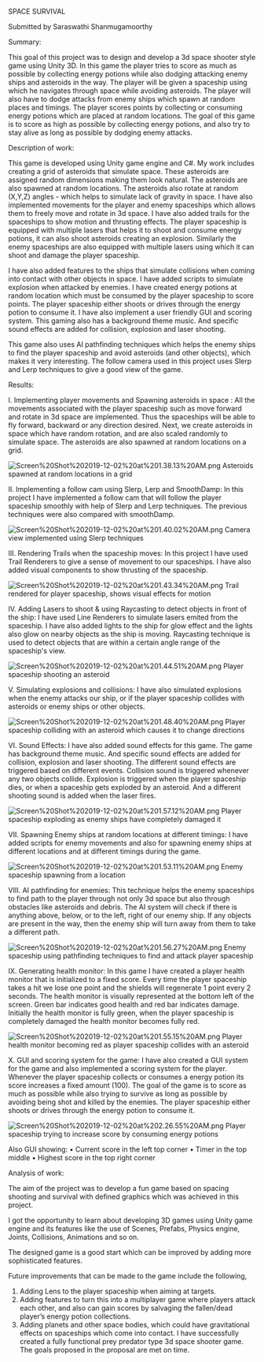 
SPACE SURVIVAL


Submitted by Saraswathi Shanmugamoorthy



Summary:


This goal of this project was to design and develop a 3d space shooter style game using Unity 3D. In this game the player tries to score as much as possible by collecting energy potions while also dodging attacking enemy ships and asteroids in the way. The player will be given a spaceship using which he navigates through space while avoiding asteroids. The player will also have to dodge attacks from enemy ships which spawn at random places and timings. The player scores points by collecting or consuming energy potions which are placed at random locations. The goal of this game is to score as high as possible by collecting energy potions, and also try to stay alive as long as possible by dodging enemy attacks.




Description of work:


This game is developed using Unity game engine and C#. My work includes creating a grid of asteroids that simulate space. These asteroids are assigned random dimensions making them look natural. The asteroids are also spawned at random locations. The asteroids also rotate at random (X,Y,Z) angles - which helps to simulate lack of gravity in space. I have also implemented movements for the player and enemy spaceships which allows them to freely move and rotate in 3d space. I have also added trails for the spaceships to show motion and thrusting effects. The player spaceship is equipped with multiple lasers that helps it to shoot and consume energy potions, it can also shoot asteroids creating an explosion. Similarly the enemy spaceships are also equipped with multiple lasers using which it can shoot and damage the player spaceship.


I have also added features to the ships that simulate collisions when coming into contact with other objects in space. I have added scripts to simulate explosion when attacked by enemies. I have created energy potions at random location which must be consumed by the player spaceship to score points. The player spaceship either shoots or drives through the energy potion to consume it. I have also implement a user friendly GUI and scoring system. This gaming also has a background theme music. And specific sound effects are added for collision, explosion and laser shooting.


This game also uses AI pathfinding techniques which helps the enemy ships to find the player spaceship and avoid asteroids (and other objects), which makes it very interesting. The follow camera used in this project uses Slerp and Lerp techniques to give a good view of the game.




Results:


I. Implementing player movements and Spawning asteroids in space : All the movements associated with the player spaceship such as move forward and rotate in 3d space are implemented. Thus the spaceships will be able to fly forward, backward or any direction desired. Next, we create asteroids in space which have random rotation, and are also scaled randomly to simulate space. The asteroids are also spawned at random locations on a grid.



![Screen%20Shot%202019-12-02%20at%201.38.13%20AM.png](https://github.com/Leonid369/Unity-3D--Space-Shooter-game/blob/master/gaming-final-screenshots/Screen%20Shot%202019-12-02%20at%201.38.13%20AM.png)
Asteroids spawned at random locations in a grid




II. Implementing a follow cam using Slerp, Lerp and SmoothDamp: In this project I have implemented a follow cam that will follow the player spaceship smoothly with help of Slerp and Lerp techniques. The previous techniques were also compared with smoothDamp.



![Screen%20Shot%202019-12-02%20at%201.40.02%20AM.png](https://github.com/Leonid369/Unity-3D--Space-Shooter-game/blob/master/gaming-final-screenshots/Screen%20Shot%202019-12-02%20at%201.40.02%20AM.png)
Camera view implemented using Slerp techniques




III. Rendering Trails when the spaceship moves: In this project I have used Trail Renderers to give a sense of movement to our spaceships. I have also added visual components to show thrusting of the spaceship.




![Screen%20Shot%202019-12-02%20at%201.43.34%20AM.png](https://github.com/Leonid369/Unity-3D--Space-Shooter-game/blob/master/gaming-final-screenshots/Screen%20Shot%202019-12-02%20at%201.43.34%20AM.png)
Trail rendered for player spaceship, shows visual effects for motion





IV. Adding Lasers to shoot & using Raycasting to detect objects in front of the ship: I have used Line Renderers to simulate lasers emited from the spaceship. I have also added lights to the ship for glow effect and the lights also glow on nearby objects as the ship is moving. Raycasting technique is used to detect objects that are within a certain angle range of the spaceship's view.




![Screen%20Shot%202019-12-02%20at%201.44.51%20AM.png](https://github.com/Leonid369/Unity-3D--Space-Shooter-game/blob/master/gaming-final-screenshots/Screen%20Shot%202019-12-02%20at%201.44.51%20AM.png)
Player spaceship shooting an asteroid




V. Simulating explosions and collisions: I have also simulated explosions when the enemy attacks our ship, or if the player spaceship collides with asteroids or enemy ships or other objects.




![Screen%20Shot%202019-12-02%20at%201.48.40%20AM.png](https://github.com/Leonid369/Unity-3D--Space-Shooter-game/blob/master/gaming-final-screenshots/Screen%20Shot%202019-12-02%20at%201.48.40%20AM.png)
Player spaceship colliding with an asteroid which causes it to change directions




VI. Sound Effects: I have also added sound effects for this game. The game has background theme music. And specific sound effects are added for collision, explosion and laser shooting. The different sound effects are triggered based on different events. Collision sound is triggered whenever any two objects collide. Explosion is triggered when the player spaceship dies, or when a spaceship gets exploded by an asteroid. And a different shooting sound is added when the laser fires.




![Screen%20Shot%202019-12-02%20at%201.57.12%20AM.png](https://github.com/Leonid369/Unity-3D--Space-Shooter-game/blob/master/gaming-final-screenshots/Screen%20Shot%202019-12-02%20at%201.57.12%20AM.png)
Player spaceship exploding as enemy ships have completely damaged it




VII. Spawning Enemy ships at random locations at different timings: I have added scripts for enemy movements and also for spawning enemy ships at different locations and at different timings during the game.




![Screen%20Shot%202019-12-02%20at%201.53.11%20AM.png](https://github.com/Leonid369/Unity-3D--Space-Shooter-game/blob/master/gaming-final-screenshots/Screen%20Shot%202019-12-02%20at%201.53.11%20AM.png)
Enemy spaceship spawning from a location




VIII. AI pathfinding for enemies: This technique helps the enemy spaceships to find path to the player through not only 3d space but also through obstacles like asteroids and debris. The AI system will check if there is anything above, below, or to the left, right of our enemy ship. If any objects are present in the way, then the enemy ship will turn away from them to take a different path.




![Screen%20Shot%202019-12-02%20at%201.56.27%20AM.png](https://github.com/Leonid369/Unity-3D--Space-Shooter-game/blob/master/gaming-final-screenshots/Screen%20Shot%202019-12-02%20at%201.56.27%20AM.png)
Enemy spaceship using pathfinding techniques to find and attack player spaceship





IX. Generating health monitor: In this game I have created a player health monitor that is initialized to a fixed score. Every time the player spaceship takes a hit we lose one point and the shields will regenerate 1 point every 2 seconds. The health monitor is visually represented at the bottom left of the screen. Green bar indicates good health and red bar indicates damage. Initially the health monitor is fully green, when the player spaceship is completely damaged the health monitor becomes fully red.




![Screen%20Shot%202019-12-02%20at%201.55.15%20AM.png](https://github.com/Leonid369/Unity-3D--Space-Shooter-game/blob/master/gaming-final-screenshots/Screen%20Shot%202019-12-02%20at%201.55.15%20AM.png)
Player health monitor becoming red as player spaceship collides with an asteroid




 X. GUI and scoring system for the game: I have also created a GUI system for the game and also implemented a scoring system for the player. Whenever the player spaceship collects or consumes a energy potion its score increases a fixed amount (100). The goal of the game is to score as much as possible while also trying to survive as long as possible by avoiding being shot and killed by the enemies. The player spaceship either shoots or drives through the energy potion to consume it.
 



 ![Screen%20Shot%202019-12-02%20at%202.26.55%20AM.png](https://github.com/Leonid369/Unity-3D--Space-Shooter-game/blob/master/gaming-final-screenshots/Screen%20Shot%202019-12-02%20at%202.26.55%20AM.png)
 Player spaceship trying to increase score by consuming energy potions




 
 Also GUI showing:
• Current score in the left top corner 
• Timer in the top middle
• Highest score in the top right corner






Analysis of work:


The aim of the project was to develop a fun game based on spacing shooting and survival with defined graphics which was achieved in this project.


I got the opportunity to learn about developing 3D games using Unity game engine and its features like the use of Scenes, Prefabs, Physics engine, Joints, Collisions, Animations and so on.

The designed game is a good start which can be improved by adding more sophisticated features.


Future improvements that can be made to the game include the following,


1. Adding Lens to the player spaceship when aiming at targets.
2. Adding features to turn this into a multiplayer game where players attack each other, and also can gain scores by salvaging the fallen/dead player’s energy potion collections.
3. Adding planets and other space bodies, which could have gravitational effects on spaceships which come into contact.
I have successfully created a fully functional prey predator type 3d space shooter game. The goals proposed in the proposal are met on time.

 
 
